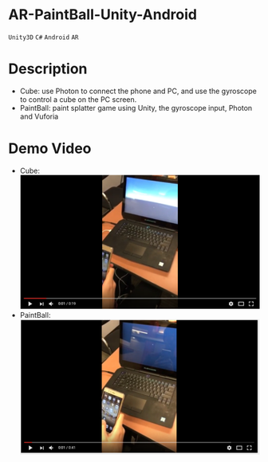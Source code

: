 # AR-PaintBall-Unity-Android
`Unity3D` `C#` `Android` `AR`

# Description
* Cube:
  use Photon to connect the phone and PC, and use the gyroscope to control a cube on the PC screen.
* PaintBall:
  paint splatter game using Unity, the gyroscope input, Photon and Vuforia
  
# Demo Video
* Cube:
  [![](screenshots/ss02.PNG)](https://youtu.be/N4RJhTXzUDs)
* PaintBall:
  [![](screenshots/ss01.PNG)](https://youtu.be/eUNy_eXQucA)
